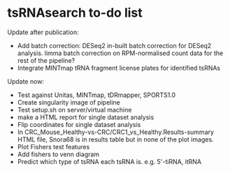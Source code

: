 # tsRNAsearch to-do list

Update after publication:
* Add batch correction: DESeq2 in-built batch correction for DESeq2 analysis. limma batch correction on RPM-normalised count data for the rest of the pipeline?
* Integrate MINTmap tRNA fragment license plates for identified tsRNAs

Update now:
* Test against Unitas, MINTmap, tDRmapper, SPORTS1.0
* Create singularity image of pipeline
* Test setup.sh on server/virtual machine
* make a HTML report for single dataset analysis
* Flip coordinates for single dataset analysis
* In CRC_Mouse_Healthy-vs-CRC/CRC1_vs_Healthy.Results-summary HTML file, Snora68 is in results table but in none of the plot images.
* Plot Fishers test features
* Add fishers to venn diagram
* Predict which type of tsRNA each tsRNA is. e.g. 5'-tiRNA, itRNA
